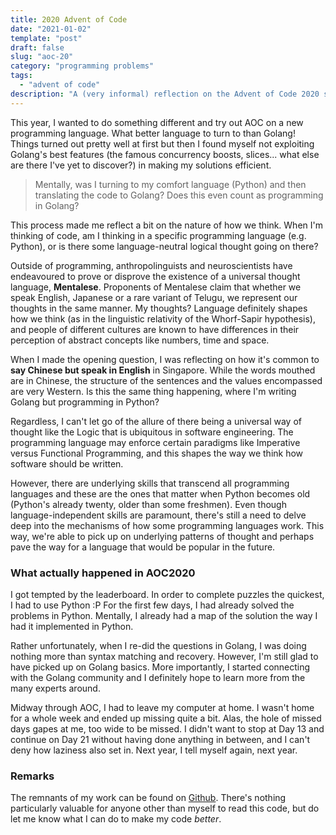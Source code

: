 ```yaml
---
title: 2020 Advent of Code
date: "2021-01-02"
template: "post"
draft: false
slug: "aoc-20"
category: "programming problems"
tags:
  - "advent of code"
description: "A (very informal) reflection on the Advent of Code 2020 season."
---
```


This year, I wanted to do something different and try out AOC on a new programming language. What better language to turn to than Golang! Things turned out pretty well at first but then I found myself not exploiting Golang's best features (the famous concurrency boosts, slices... what else are there I've yet to discover?) in making my solutions efficient. 

> Mentally, was I turning to my comfort language (Python) and then translating the code to Golang? Does this even count as programming in Golang?

This process made me reflect a bit on the nature of how we think. When I'm thinking of code, am I thinking in a specific programming language (e.g. Python), or is there some language-neutral logical thought going on there? 

Outside of programming, anthropolinguists and neuroscientists have endeavoured to prove or disprove the existence of a universal thought language, **Mentalese**. Proponents of Mentalese claim that whether we speak English, Japanese or a rare variant of Telugu, we represent our thoughts in the same manner. My thoughts? Language definitely shapes how we think (as in the linguistic relativity of the Whorf-Sapir hypothesis), and people of different cultures are known to have differences in their perception of abstract concepts like numbers, time and space. 

When I made the opening question, I was reflecting on how it's common to **say Chinese but speak in English** in Singapore. While the words mouthed are in Chinese, the structure of the sentences and the values encompassed are very Western. Is this the same thing happening, where I'm writing Golang but programming in Python?

Regardless, I can't let go of the allure of there being a universal way of thought like the Logic that is ubiquitous in software engineering. The programming language may enforce certain paradigms like Imperative versus Functional Programming, and this shapes the way we think how software should be written. 

However, there are underlying skills that transcend all programming languages and these are the ones that matter when Python becomes old (Python's already twenty, older than some freshmen). Even though language-independent skills are paramount, there's still a need to delve deep into the mechanisms of how some programming languages work. This way, we're able to pick up on underlying patterns of thought and perhaps pave the way for a language that would be popular in the future.

### What actually happened in AOC2020 ###

I got tempted by the leaderboard. In order to complete puzzles the quickest, I had to use Python :P For the first few days, I had already solved the problems in Python. Mentally, I already had a map of the solution the way I had it implemented in Python. 

Rather unfortunately, when I re-did the questions in Golang, I was doing nothing more than syntax matching and recovery. However, I'm still glad to have picked up on Golang basics. More importantly, I started connecting with the Golang community and I definitely hope to learn more from the many experts around.

Midway through AOC, I had to leave my computer at home. I wasn't home for a whole week and ended up missing quite a bit. Alas, the hole of missed days gapes at me, too wide to be missed. I didn't want to stop at Day 13 and continue on Day 21 without having done anything in between, and I can't deny how laziness also set in. Next year, I tell myself again, next year.


### Remarks ###

The remnants of my work can be found on [Github](https://github.com/pikulet/adventofcode2020). There's nothing particularly valuable for anyone other than myself to read this code, but do let me know what I can do to make my code *better*.
